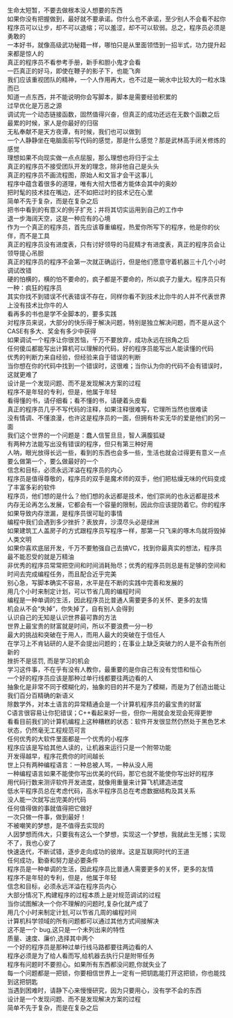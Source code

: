 生命太短暂，不要去做根本没人想要的东西  
如果你没有把握做到，最好就不要承诺。你什么也不承诺，至少别人不会看不起你  
程序员可以让步，却不可以退缩；可以羞涩，却不可以软弱。总之，程序员必须是勇敢的  
一本好书，就像高级武功秘籍一样，哪怕只是从里面领悟到一招半式，功力提升起来都是惊人的  
真正的程序员不看参考手册，新手和胆小鬼才会看  
一匹真正的好马，即使在鞭子的影子下，也能飞奔  
我们应该重视团队的精神，一个人作用再大，也不过是一碗水中比较大的一粒水珠而已  
知道一点东西，并不能说明你会写脚本，脚本是需要经验积累的  
过早优化是万恶之源  
调试完一个动态链接函数，固然值得兴奋，但真正的成功还远在无数个函数之后  
最累的时候，家人是你最好的归宿  
无私奉献不是天方夜谭，有时候，我们也可以做到  
一个人静静坐在电脑面前写代码的感觉，那是什么感觉？那是武林高手闭关修炼的感觉  
理想如果不向现实做一点点屈服，那么理想也将归于尘土  
真正的程序员不接受团队开发的理念，除非他自己是头头  
真正的程序员不画流程图，原始人和文盲才会干这事儿  
程序中蕴含着很多的道理，唯有大彻大悟者方能体会其中的奥妙  
把时髦的技术挂在嘴边，还不如把过时的技术记在心里  
简单不先于复杂，而是在复杂之后  
把书中看到的有意义的例子扩充；并将其切实运用到自己的工作中  
退一步海阔天空，这是一种应有的心境  
作为一个真正的程序员，首先应该尊重编程，热爱你所写下的程序，他是你的伙伴，而不是工具  
真正的程序员没有进度表，只有讨好领导的马屁精才有进度表，真正的程序员会让领导提心吊胆  
真正的程序员的程序不会第一次就正确运行，但是他们愿意守着机器三十几个小时调试改错  
硬的怕横的，横的怕不要命的，疯子都是不要命的，所以疯子力量大。程序员只有一种：疯狂的程序员  
其实你找不到错误不代表错误不存在，同样你看不到技术比你牛的人并不代表世界上没有技术比你牛的人  
看再多的书也是学不全脚本的，要多实践  
对程序员来说，大部分的快乐得于解决问题，特别是独立解决问题，而不是从这个CASE有多大、奖金有多少中获得  
如果调试一个程序让你很苦恼，千万不要放弃，成功永远在拐角之后  
任何傻瓜都能写出计算机可以理解的代码，好的程序员能写出人能读懂的代码  
优秀的判断力来自经验，但经验来自于错误的判断  
当你想在你的代码中找到一个错误时，这很难；当你认为你的代码不会有错误时，这就更难了  
设计是一个发现问题、而不是发现解决方案的过程  
程序不是年轻的专利，但是，他属于年轻  
看得懂的书，请仔细看；看不懂的书，请硬着头皮看  
真正的程序员几乎不写代码的注释，如果注释很难写，它理所当然也很难读  
没有情调、不懂浪漫，也许这是程序员的一面，但拥有朴实无华的爱是他们的另一面  
我们这个世界的一个问题是：蠢人信誓旦旦，智人满腹狐疑  
有两种方法能写出没有错误的程序，但只有第三种好用  
人呐，眼光放得长远一些，看到的东西也会多一些，生活也就会过得更有意义一点  
要么做第一个，要么做最好的一个  
信念和目标，必须永远洋溢在程序员的内心  
程序员是值得尊敬的，程序员的双手是魔术师的双手，他们把枯燥无味的代码变成了丰富多彩的软件  
程序员，他们想的是什么？他们想的永远都是技术，他们崇尚的也永远都是技术  
内存无论再怎么发展，它都会有一个容量的限制，因此你应该提防着它。你的程序如果导致内存泄漏，是程序员很可耻的事情  
编程中我们会遇到多少挫折？表放弃，沙漠尽头必是绿洲  
如果建筑工人盖房子的方式跟程序员写程序一样，那第一只飞来的啄木鸟就将毁掉人类文明  
如果你喜欢底层开发，千万不要勉强自己去搞VC，找到你最真实的想法，程序员最不能忍受的就是万精油  
非优秀的程序员常常把空间和时间消耗殆尽；优秀的程序员则总是有足够的空间和时间去完成编程任务，而且配合近乎完美  
别心急，写脚本确实不容易，水平是在不断的实践中完善和发展的  
用几个小时来制定计划，可以节省几周的编程时间  
编程是一种单调的生活，因此程序员比普通人需要更多的关怀、更多的友情  
机会从不会“失掉”，你失掉了，自有别人会得到  
认识自己的无知是认识世界最可靠的方法  
世界上最宝贵的财富就是时间，所以不要浪费一分一秒  
最大的挑战和突破在于用人，而用人最大的突破在于信任人  
在学习上不肯钻研的人是不会提出问题的；在事业上缺乏突破力的人是不会有所创新的  
挫折不是惩罚, 而是学习的机会  
学习这件事，不在乎有没有人教你，最重要的是你自己有没有觉悟和恒心  
一个好的程序员应该是那种过单行线都要往两边看的人  
抽象化是非常不同于模糊化的，抽象的目的并不是为了模糊，而是为了创造出能让我们百分百精确的新语义  
除数学外，对本土语言的异常精通会是一个计算机程序员的最宝贵的财富  
C语言很容易让你犯错误；C++看起来好一些，但你一用就会发现会死得更惨  
看看目前我们的计算机编程上这种糟糕的状态：软件开发很显然仍然处于黑色艺术状态，仍然毫无工程规范可言  
任何优秀的大软件里面都是一个优秀的小程序  
程序应该是写给其他人读的，让机器来运行只是一个附带功能  
开发得越早，程序花费你的时间越长  
世上只有两种编程语言：一种总被人骂，一种从没人用  
一种编程语言如果不能使你写出优美的代码，那它也就不能使你写出好的程序  
用代码行数来测评软件开发进度，就像用重量来计算飞机建造进度  
低水平程序员总在考虑代码，高水平程序员总在考虑数据结构及其关系  
没人能一次就写出完美的代码  
任何值得做的事就值得把它做好  
一次只做一件事，做到最好！  
不被嘲笑的梦想，是不值得去实现的  
人因梦想而伟大，只要我有这么一个梦想，实现这一个梦想，我就此生无憾；实现不了，我也心安了  
快速迭代，不断试错，逐步走向成功的彼岸。这是互联网时代的王道  
任何成功，勤奋和努力是必要条件  
程序员是一种单调的生活，因此程序员比普通人需要更多的关怀，更多的友情  
程序不是年轻的专利，但是，他属于年轻  
信念和目标，必须永远洋溢在程序员内心  
大部分情况下,构建程序的过程本质上是对规范调试的过程  
当你试图解决一个你不理解的问题时,复杂化就产成了  
用几个小时来制定计划,可以节省几周的编程时间  
计算机科学领域的所有问题都可以通过其他方式间接解决  
这不是一个 bug,这只是一个未列出来的特性  
质量、速度、廉价,选择其中两个  
一个好的程序员是那种过单行线马路都要往两边看的人  
程序必须是为了给人看而写,给机器去执行只是附带任务  
程序有问题时不要担心。如果所有东西都没问题,你就失业了  
每一个问题都是一把锁，你要相信世界上一定有一把钥匙能打开这把锁，你也能找到这把钥匙  
当遇到困难时，请静下心来慢慢研究，因为只要用心，没有学不会的东西  
设计是一个发现问题、而不是发现解决方案的过程  
简单不先于复杂，而是在复杂之后  